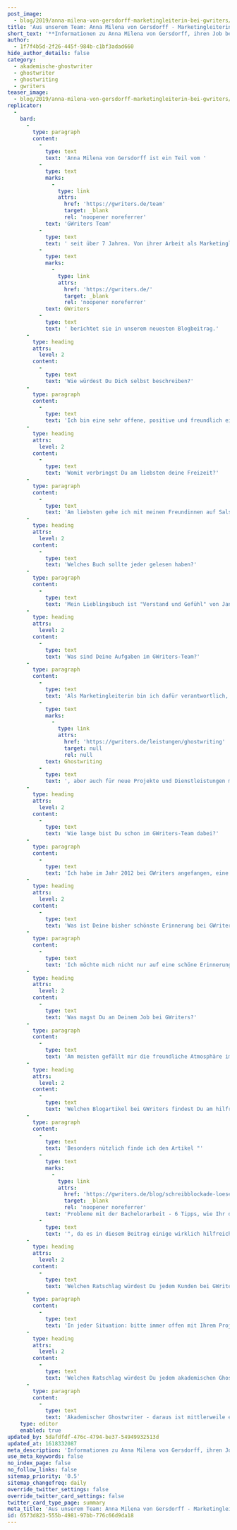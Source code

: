 ```yaml
---
post_image:
  - blog/2019/anna-milena-von-gersdorff-marketingleiterin-bei-gwriters/Anna_Milena_von_Gersdorff_Gwriters-1.jpg
title: 'Aus unserem Team: Anna Milena von Gersdorff - Marketingleiterin bei GWriters'
short_text: '**Informationen zu Anna Milena von Gersdorff, ihren Job bei GWriters, ihre Ratschläge an akademische Ghostwriter & Kunden der Ghostwriter-Agentur GWriters.**'
author:
  - 1f7f4b5d-2f26-445f-984b-c1bf3adad660
hide_author_details: false
category:
  - akademische-ghostwriter
  - ghostwriter
  - ghostwriting
  - gwriters
teaser_image:
  - blog/2019/anna-milena-von-gersdorff-marketingleiterin-bei-gwriters/Anna_Milena_von_Gersdorff_Gwriters-1.jpg
replicator:
  -
    bard:
      -
        type: paragraph
        content:
          -
            type: text
            text: 'Anna Milena von Gersdorff ist ein Teil vom '
          -
            type: text
            marks:
              -
                type: link
                attrs:
                  href: 'https://gwriters.de/team'
                  target: _blank
                  rel: 'noopener noreferrer'
            text: 'GWriters Team'
          -
            type: text
            text: ' seit über 7 Jahren. Von ihrer Arbeit als Marketingleiterin bei '
          -
            type: text
            marks:
              -
                type: link
                attrs:
                  href: 'https://gwriters.de/'
                  target: _blank
                  rel: 'noopener noreferrer'
            text: GWriters
          -
            type: text
            text: ' berichtet sie in unserem neuesten Blogbeitrag.'
      -
        type: heading
        attrs:
          level: 2
        content:
          -
            type: text
            text: 'Wie würdest Du Dich selbst beschreiben?'
      -
        type: paragraph
        content:
          -
            type: text
            text: 'Ich bin eine sehr offene, positive und freundlich eingestellte Person.'
      -
        type: heading
        attrs:
          level: 2
        content:
          -
            type: text
            text: 'Womit verbringst Du am liebsten deine Freizeit?'
      -
        type: paragraph
        content:
          -
            type: text
            text: 'Am liebsten gehe ich mit meinen Freundinnen auf Salsa-Parties, ich habe ja eine große Leidenschaft zum Tanzen. Ebenso mag ich es, Zeit mit meiner Familie zu verbringen, und nicht an letzter Stelle reise ich sehr gerne.'
      -
        type: heading
        attrs:
          level: 2
        content:
          -
            type: text
            text: 'Welches Buch sollte jeder gelesen haben?'
      -
        type: paragraph
        content:
          -
            type: text
            text: 'Mein Lieblingsbuch ist "Verstand und Gefühl" von Jane Austen.'
      -
        type: heading
        attrs:
          level: 2
        content:
          -
            type: text
            text: 'Was sind Deine Aufgaben im GWriters-Team?'
      -
        type: paragraph
        content:
          -
            type: text
            text: 'Als Marketingleiterin bin ich dafür verantwortlich, Vermarktungskonzepte für bestehende Leistung, wie das '
          -
            type: text
            marks:
              -
                type: link
                attrs:
                  href: 'https://gwriters.de/leistungen/ghostwriting'
                  target: null
                  rel: null
            text: Ghostwriting
          -
            type: text
            text: ', aber auch für neue Projekte und Dienstleistungen mit dem Team zu entwickeln und umzusetzen, sowie für die Markt- und Wettbewerbsbeobachtung. Ebenso unterstütze ich unsere gesamten Sales-Organisation bei allen marketingrelevanten Fragestellungen.'
      -
        type: heading
        attrs:
          level: 2
        content:
          -
            type: text
            text: 'Wie lange bist Du schon im GWriters-Team dabei?'
      -
        type: paragraph
        content:
          -
            type: text
            text: 'Ich habe im Jahr 2012 bei GWriters angefangen, eine meiner bislang besten Entscheidungen.'
      -
        type: heading
        attrs:
          level: 2
        content:
          -
            type: text
            text: 'Was ist Deine bisher schönste Erinnerung bei GWriters?'
      -
        type: paragraph
        content:
          -
            type: text
            text: 'Ich möchte mich nicht nur auf eine schöne Erinnerung beschränken aber besonders wird mir immer das Redesign unserer Webseite vor ein paar Jahren in Erinnerung bleiben. Dieses Projekt habe ich als Verantwortliche geleitetet und durch die tolle Mitarbeit aller Kollegen sind wir hier zu einem phänomenalen Ergebnis gekommen.'
      -
        type: heading
        attrs:
          level: 2
        content:
          -
            type: text
            text: 'Was magst Du an Deinem Job bei GWriters?'
      -
        type: paragraph
        content:
          -
            type: text
            text: 'Am meisten gefällt mir die freundliche Atmosphäre im Büro und die kreative Freiheit, die ich bei meinen Aufgaben habe.'
      -
        type: heading
        attrs:
          level: 2
        content:
          -
            type: text
            text: 'Welchen Blogartikel bei GWriters findest Du am hilfreichsten und warum?'
      -
        type: paragraph
        content:
          -
            type: text
            text: 'Besonders nützlich finde ich den Artikel "'
          -
            type: text
            marks:
              -
                type: link
                attrs:
                  href: 'https://gwriters.de/blog/schreibblockade-loesen'
                  target: _blank
                  rel: 'noopener noreferrer'
            text: 'Probleme mit der Bachelorarbeit - 6 Tipps, wie Ihr die Schreibblockade lösen könnt'
          -
            type: text
            text: '", da es in diesem Beitrag einige wirklich hilfreiche Ratschläge gibt. Ich selber habe unter einer Schreibblockade gelitten, als ich meine Masterarbeit geschrieben habe und weiß, wie schwierig diese zu überwinden ist.'
      -
        type: heading
        attrs:
          level: 2
        content:
          -
            type: text
            text: 'Welchen Ratschlag würdest Du jedem Kunden bei GWriters geben?'
      -
        type: paragraph
        content:
          -
            type: text
            text: 'In jeder Situation: bitte immer offen mit Ihrem Projektmanager kommunizieren! Ihre Zufriedenheit hat für uns höchste Priorität, deswegen sind wir für jeden Kommentar und jede Anregung sehr dankbar.'
      -
        type: heading
        attrs:
          level: 2
        content:
          -
            type: text
            text: 'Welchen Ratschlag würdest Du jedem akademischen Ghostwriter bei GWriters geben?'
      -
        type: paragraph
        content:
          -
            type: text
            text: 'Akademischer Ghostwriter - daraus ist mittlerweile ein normalen Beruf geworden. Vergessen Sie daher nicht die Seriosität, Pünktlichkeit und Professionalität, die auch ansonsten an jedem Arbeitsplatz von Ihnen erwartet werden würde.'
    type: editor
    enabled: true
updated_by: 5dafdfdf-476c-4794-be37-54949932513d
updated_at: 1618332087
meta_description: 'Informationen zu Anna Milena von Gersdorff, ihren Job bei GWriters, ihre Ratschläge an akademische Ghostwriter & Kunden der Ghostwriter-Agentur GWriters.'
use_meta_keywords: false
no_index_page: false
no_follow_links: false
sitemap_priority: '0.5'
sitemap_changefreq: daily
override_twitter_settings: false
override_twitter_card_settings: false
twitter_card_type_page: summary
meta_title: 'Aus unserem Team: Anna Milena von Gersdorff - Marketingleiterin bei GWriters • GWriters.de'
id: 6573d823-555b-4981-97bb-776c66d9da18
---
```

